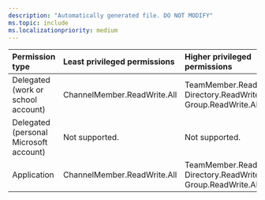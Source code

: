 ```yaml
---
description: "Automatically generated file. DO NOT MODIFY"
ms.topic: include
ms.localizationpriority: medium
---
```


|Permission type|Least privileged permissions|Higher privileged permissions|
|:---|:---|:---|
|Delegated (work or school account)|ChannelMember.ReadWrite.All|TeamMember.ReadWrite.All, Directory.ReadWrite.All, Group.ReadWrite.All|
|Delegated (personal Microsoft account)|Not supported.|Not supported.|
|Application|ChannelMember.ReadWrite.All|TeamMember.ReadWrite.All, Directory.ReadWrite.All, Group.ReadWrite.All|

